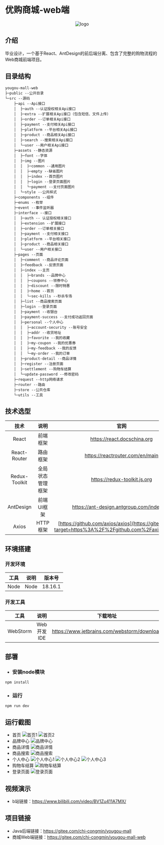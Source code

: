 # 优购商城-web端
<div align='center'>
    <img src='https://gitee.com/chi-congmin/yougou-mall/raw/master/readme/img/yougou.png' alt='logo'>
</div>

## 介绍
毕业设计，一个基于React、AntDesign的前后端分离、包含了完整的购物流程的Web商城前端项目。

## 目录结构
```
yougou-mall-web
├─public --公开目录
└─src --源码
    ├─api --Api接口
    │  ├─auth --认证授权相关Api接口
    │  ├─extra --扩展相关Api接口（包含短信、文件上传）
    │  ├─order --订单相关Api接口
    │  ├─payment --支付相关Api接口
    │  ├─platform --平台相关Api接口
    │  ├─product --商品相关Api接口
    │  ├─search --搜索相关Api接口
    │  └─user --用户相关Api接口
    ├─assets --静态资源
    │  ├─font --字体
    │  ├─img --图片
    │  │  ├─common --通用图片
    │  │  ├─empty --缺省图片
    │  │  ├─index --首页图片
    │  │  ├─login --登录页面图片
    │  │  └─payment --支付页面图片
    │  └─style --公共样式
    ├─components --组件
    ├─enums --枚举
    ├─event --事件监听器
    ├─interface --接口
    │  ├─auth -- 认证授权相关接口
    │  ├─extension --扩展接口
    │  ├─order --订单相关接口
    │  ├─payment --支付相关接口
    │  ├─platform --平台相关接口
    │  ├─product --商品相关接口
    │  └─user --用户相关接口
    ├─pages --页面
    │  ├─comment --商品评论页面
    │  ├─feedback --反馈页面
    │  ├─index --主页
    │  │  ├─brands --品牌中心
    │  │  ├─coupons --领券中心
    │  │  ├─discount --限时特惠
    │  │  ├─home --首页
    │  │  └─sec-kills --秒杀专场
    │  ├─list --商品搜索页面
    │  ├─login --登录页面
    │  ├─payment --收银台
    │  ├─payment-success --支付成功返回页面
    │  ├─personal --个人中心
    │  │  ├─account-security --账号安全
    │  │  ├─addr --收货地址
    │  │  ├─favorite --我的收藏
    │  │  ├─my-coupon --我的优惠券
    │  │  ├─my-feedback --我的反馈
    │  │  └─my-order --我的订单
    │  ├─product-detail --商品详情
    │  ├─register --注册页面
    │  ├─settlement --购物车结算
    │  └─update-password --修改密码
    ├─request --http网络请求
    ├─router --路由
    ├─store --公共仓库 
    └─utils --工具
```



## 技术选型

|     技术      |       说明       |                            官网                            |
| :-----------: | :--------------: | :----------------------------------------------------------: |
|     React     |     前端框架     |                 https://react.docschina.org                  |
| React-Router  |     路由框架     |               https://reactrouter.com/en/main                |
| Redux-Toolkit | 全局状态管理框架 |                 https://redux-toolkit.js.org                 |
|   AntDesign   |    前端UI框架    |           https://ant-design.antgroup.com/index-cn           |
|     Axios     |     HTTP框架     | [https://github.com/axios/axios](https://gitee.com/link?target=https%3A%2F%2Fgithub.com%2Faxios%2Faxios) |

## 环境搭建

### 开发环境

| 工具 | 说明 | 版本号  |
| :--: | :--: | :-----: |
| Node | Node | 18.16.1 |

### 开发工具

|   工具   |    说明    |                  下载地址                   |
| :------: | :--------: | :-----------------------------------------: |
| WebStorm | Web开发IDE | https://www.jetbrains.com/webstorm/download |

## 部署

- ### 安装node模块

```
npm install
```

- ### 运行

```
npm run dev
```

## 运行截图
- 首页
![首页1](https://gitee.com/chi-congmin/yougou-mall/raw/master/readme/img/%E9%A6%96%E9%A1%B51.png)
![首页2](https://gitee.com/chi-congmin/yougou-mall/raw/master/readme/img/%E9%A6%96%E9%A1%B52.png)
- 品牌中心
![品牌中心](https://gitee.com/chi-congmin/yougou-mall/raw/master/readme/img/%E5%93%81%E7%89%8C%E4%B8%AD%E5%BF%83.png)
- 商品详情
![商品详情](https://gitee.com/chi-congmin/yougou-mall/raw/master/readme/img/%E5%95%86%E5%93%81%E8%AF%A6%E6%83%85.png)
- 商品搜索
![商品搜索](https://gitee.com/chi-congmin/yougou-mall/raw/master/readme/img/%E5%95%86%E5%93%81%E6%90%9C%E7%B4%A2.png)
- 个人中心
![个人中心1](https://gitee.com/chi-congmin/yougou-mall/raw/master/readme/img/%E4%B8%AA%E4%BA%BA%E4%B8%AD%E5%BF%831.png)
![个人中心2](https://gitee.com/chi-congmin/yougou-mall/raw/master/readme/img/%E4%B8%AA%E4%BA%BA%E4%B8%AD%E5%BF%832.png)
![个人中心3](https://gitee.com/chi-congmin/yougou-mall/raw/master/readme/img/%E4%B8%AA%E4%BA%BA%E4%B8%AD%E5%BF%833.png)
- 购物车结算
![购物车结算](https://gitee.com/chi-congmin/yougou-mall/raw/master/readme/img/%E8%B4%AD%E7%89%A9%E8%BD%A6%E7%BB%93%E7%AE%97.png)
- 登录页面
![登录页面](https://gitee.com/chi-congmin/yougou-mall/raw/master/readme/img/%E7%99%BB%E5%BD%95%E9%A1%B5%E9%9D%A2.png)

## 视频演示
- b站链接：https://www.bilibili.com/video/BV1Zu411A7MX/

## 项目链接

- Java后端链接：https://gitee.com/chi-congmin/yougou-mall
- 商城Web端链接：https://gitee.com/chi-congmin/yougou-mall-web